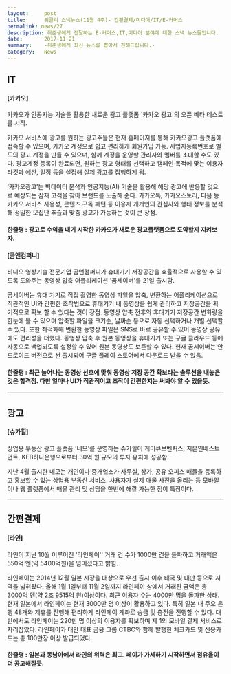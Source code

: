 ```yaml
---
layout:     post
title:      위클리 스낵뉴스(11월 4주)- 간편결제/미디어/IT/E-커머스
permalink: news/27
description: 취준생에게 전달하는 E-커머스,IT,미디어 분야에 대한 스낵 뉴스들입니다.
date:       2017-11-21
summary:    -취준생에게 최신 뉴스를 뽑아서 전해드립니다.-
category: 	News
---
```



## IT

#### [카카오]

카카오가 인공지능 기술을 활용한 새로운 광고 플랫폼 '카카오 광고'의 오픈 베타 테스트를 시작.

카카오 서비스에 광고를 원하는 광고주들은 현재 홈페이지를 통해 카카오광고 플랫폼에 접속할 수 있으며, 카카오 계정으로 쉽고 편리하게 회원가입 가능. 사업자등록번호로 별도의 광고 계정을 만들 수 있으며, 함께 계정을 운영할 관리자와 멤버를 초대할 수도 있다. 광고계정 등록이 완료되면, 원하는 광고 형태를 선택하고 캠페인 목적에 맞는 이용자 타깃과 예산, 일정 등을 설정해 실제 광고를 집행하게 됨.

‘카카오광고’는 빅데이터 분석과 인공지능(AI) 기술을 활용해 해당 광고에 반응할 것으로 예상되는 잠재 고객을 찾아 브랜드를 노출해 준다. 카카오톡, 카카오스토리, 다음 등 카카오 서비스 사용성, 콘텐츠 구독 패턴 등 이용자 개개인의 관심사와 행태 정보를 분석해 정밀한 모집단 추출과 맞춤 광고가 가능하는 것이 큰 장점.

#### 한줄평 : 광고로 수익을 내기 시작한 카카오가 새로운 광고플랫폼으로 도약할지 지켜보자.

#### [곰앤컴퍼니]

비디오 영상기술 전문기업 곰앤컴퍼니가 휴대기기 저장공간을 효율적으로 사용할 수 있도록 도와주는 동영상 압축 어플리케이션 '곰세이버'를 21일 출시함.

곰세이버는 휴대 기기로 직접 촬영한 동영상 파일을 압축, 변환하는 어플리케이션으로 직관적인 UI와 간편한 조작법으로 휴대기기 내 동영상을 쉽게 관리하고 저장공간을 획기적으로 확보 할 수 있다는 것이 장점. 동영상 압축 전후의 휴대기기 저장공간 변화량을 한눈에 볼 수 있으며 압축할 파일을 크기순, 날짜순 등으로 자동 선택하거나 개별 선택할 수 있다. 또한 최적화해 변환한 동영상 파일은 SNS로 바로 공유할 수 있어 동영상 공유에도 편리성을 더했다. 동영상 압축 후 원본 동영상을 휴대기기 또는 구글 클라우드 등에 자동으로 백업되도록 설정할 수 있어 원본 동영상도 보존할 수 있다. 현재 곰세이버는 안드로이드 버전으로 선 출시되어 구글 플레이 스토어에서 다운로드 받을 수 있음.

#### 한줄평 : 최근 늘어나는 동영상 선호에 맞춰 동영상 저장 공간 확보라는 솔루션을 내놓은 것은 합격점. 다만 얼마나 UI가 직관적이고 조작이 간편한지는 써봐야 알 수 있을듯.



- - -

## 광고

#### [슈가힐]

상업용 부동산 광고 플랫폼 '네모'를 운영하는 슈가힐이 케이큐브벤처스, 지온인베스트먼트, KEB하나은행으로부터 30억 원 규모의 투자 유치에 성공함.

지난 4월 출시한 네모는 개인이나 중개업소가 사무실, 상가, 공유 오피스 매물을 등록하고 홍보할 수 있는 상업용 부동산 서비스. 사용자가 실제 매물 사진을 올리는 등 모바일이나 웹 플랫폼에서 매물 관리 및 상담을 한번에 해결 가능한 점이 특징이다.

- - -

## 간편결제

#### [라인]


라인이 지난 10월 이루어진 '라인페이'' 거래 건 수가 1000만 건을 돌파하고 거래액은 550억 엔(약 5400억원)을 넘어섰다고 밝힘.

라인페이는 2014년 12월 일본 시장을 대상으로 우선 출시 이후 태국 및 대만 등으로 지역을 넓혀왔다. 올해 1월 1일부터 11월 2일까지 라인페이 상에서 거래된 금액은 총 3000억 엔(약 2조 9515억 원)이상이다. 최근 이용자 수는 4000만 명을 돌파한 상태. 현재 일본에서 라인페이는 현재 3000만 명 이상이 활용하고 있다. 특히 일본 내 주요 은행 48개와 제휴를 진행해 편리하게 라인페이 계좌로 송금 및 충전을 진행할 수 있다. 대만에서도 라인페이는 220만 명 이상의 이용자를 확보하며 제 1의 모바일 결제 서비스로 자리잡았다. 라인페이가 대만 대표 금융 그룹 CTBC와 함께 발행한 체크카드 및 신용카드는 총 100만장 이상 발급되었다.

#### 한줄평 : 일본과 동남아에서 라인의 위력은 최고. 페이가 가세하기 시작하면서 점유율이 더 공고해질듯.